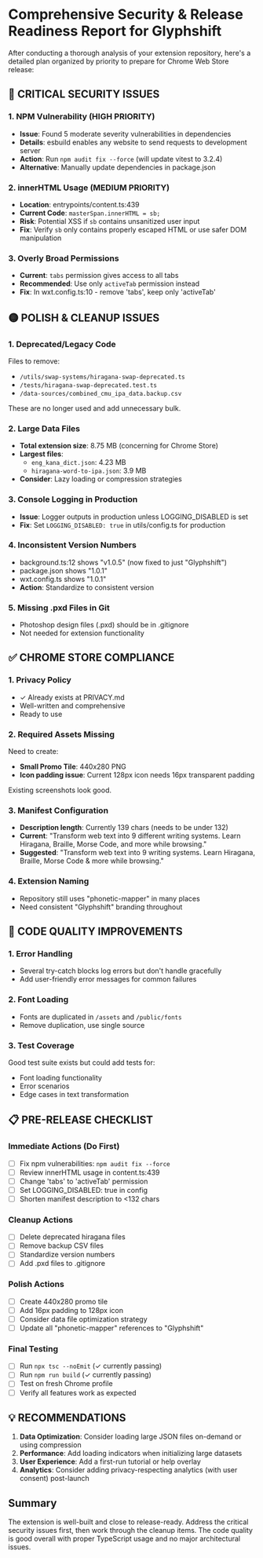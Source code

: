# Comprehensive Security & Release Readiness Report for Glyphshift

After conducting a thorough analysis of your extension repository, here's a detailed plan organized by priority to prepare for Chrome Web Store release:

## 🔴 CRITICAL SECURITY ISSUES

### 1. NPM Vulnerability (HIGH PRIORITY)
- **Issue**: Found 5 moderate severity vulnerabilities in dependencies
- **Details**: esbuild enables any website to send requests to development server
- **Action**: Run `npm audit fix --force` (will update vitest to 3.2.4)
- **Alternative**: Manually update dependencies in package.json

### 2. innerHTML Usage (MEDIUM PRIORITY)
- **Location**: entrypoints/content.ts:439
- **Current Code**: `masterSpan.innerHTML = sb;`
- **Risk**: Potential XSS if `sb` contains unsanitized user input
- **Fix**: Verify `sb` only contains properly escaped HTML or use safer DOM manipulation

### 3. Overly Broad Permissions
- **Current**: `tabs` permission gives access to all tabs
- **Recommended**: Use only `activeTab` permission instead
- **Fix**: In wxt.config.ts:10 - remove 'tabs', keep only 'activeTab'

## 🟡 POLISH & CLEANUP ISSUES

### 1. Deprecated/Legacy Code
Files to remove:
- `/utils/swap-systems/hiragana-swap-deprecated.ts`
- `/tests/hiragana-swap-deprecated.test.ts`
- `/data-sources/combined_cmu_ipa_data.backup.csv`

These are no longer used and add unnecessary bulk.

### 2. Large Data Files
- **Total extension size**: 8.75 MB (concerning for Chrome Store)
- **Largest files**:
  - `eng_kana_dict.json`: 4.23 MB
  - `hiragana-word-to-ipa.json`: 3.9 MB
- **Consider**: Lazy loading or compression strategies

### 3. Console Logging in Production
- **Issue**: Logger outputs in production unless LOGGING_DISABLED is set
- **Fix**: Set `LOGGING_DISABLED: true` in utils/config.ts for production

### 4. Inconsistent Version Numbers
- background.ts:12 shows "v1.0.5" (now fixed to just "Glyphshift")
- package.json shows "1.0.1"
- wxt.config.ts shows "1.0.1"
- **Action**: Standardize to consistent version

### 5. Missing .pxd Files in Git
- Photoshop design files (.pxd) should be in .gitignore
- Not needed for extension functionality

## ✅ CHROME STORE COMPLIANCE

### 1. Privacy Policy
- ✓ Already exists at PRIVACY.md
- Well-written and comprehensive
- Ready to use

### 2. Required Assets Missing
Need to create:
- **Small Promo Tile**: 440x280 PNG
- **Icon padding issue**: Current 128px icon needs 16px transparent padding

Existing screenshots look good.

### 3. Manifest Configuration
- **Description length**: Currently 139 chars (needs to be under 132)
- **Current**: "Transform web text into 9 different writing systems. Learn Hiragana, Braille, Morse Code, and more while browsing."
- **Suggested**: "Transform web text into 9 writing systems. Learn Hiragana, Braille, Morse Code & more while browsing."

### 4. Extension Naming
- Repository still uses "phonetic-mapper" in many places
- Need consistent "Glyphshift" branding throughout

## 🔧 CODE QUALITY IMPROVEMENTS

### 1. Error Handling
- Several try-catch blocks log errors but don't handle gracefully
- Add user-friendly error messages for common failures

### 2. Font Loading
- Fonts are duplicated in `/assets` and `/public/fonts`
- Remove duplication, use single source

### 3. Test Coverage
Good test suite exists but could add tests for:
- Font loading functionality
- Error scenarios
- Edge cases in text transformation

## 📋 PRE-RELEASE CHECKLIST

### Immediate Actions (Do First)
- [ ] Fix npm vulnerabilities: `npm audit fix --force`
- [ ] Review innerHTML usage in content.ts:439
- [ ] Change 'tabs' to 'activeTab' permission
- [ ] Set LOGGING_DISABLED: true in config
- [ ] Shorten manifest description to <132 chars

### Cleanup Actions
- [ ] Delete deprecated hiragana files
- [ ] Remove backup CSV files
- [ ] Standardize version numbers
- [ ] Add .pxd files to .gitignore

### Polish Actions
- [ ] Create 440x280 promo tile
- [ ] Add 16px padding to 128px icon
- [ ] Consider data file optimization strategy
- [ ] Update all "phonetic-mapper" references to "Glyphshift"

### Final Testing
- [ ] Run `npx tsc --noEmit` (✓ currently passing)
- [ ] Run `npm run build` (✓ currently passing)
- [ ] Test on fresh Chrome profile
- [ ] Verify all features work as expected

## 💡 RECOMMENDATIONS

1. **Data Optimization**: Consider loading large JSON files on-demand or using compression
2. **Performance**: Add loading indicators when initializing large datasets
3. **User Experience**: Add a first-run tutorial or help overlay
4. **Analytics**: Consider adding privacy-respecting analytics (with user consent) post-launch

## Summary

The extension is well-built and close to release-ready. Address the critical security issues first, then work through the cleanup items. The code quality is good overall with proper TypeScript usage and no major architectural issues.